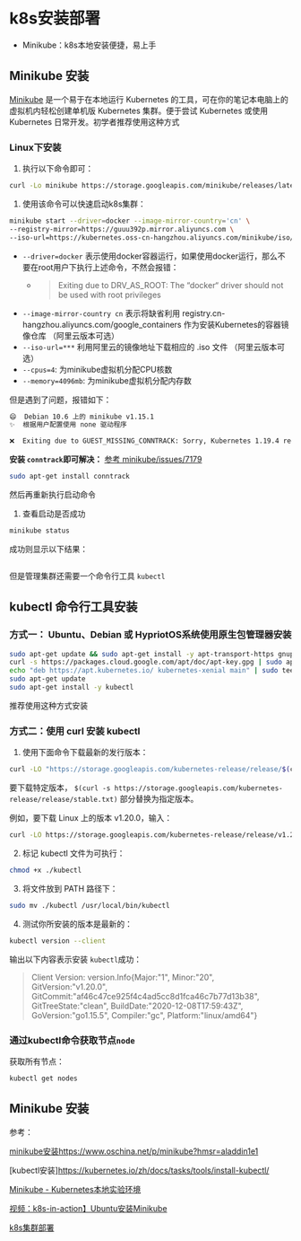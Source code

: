 # k8s安装部署
- Minikube：k8s本地安装便捷，易上手

## Minikube 安装
[Minikube](https://minikube.sigs.k8s.io/docs/) 是一个易于在本地运行 Kubernetes 的工具，可在你的笔记本电脑上的虚拟机内轻松创建单机版 Kubernetes 集群。便于尝试 Kubernetes 或使用 Kubernetes 日常开发。初学者推荐使用这种方式
### Linux下安装

1. 执行以下命令即可：

```sh
curl -Lo minikube https://storage.googleapis.com/minikube/releases/latest/minikube-linux-amd64 && chmod +x minikube && sudo mv minikube /usr/local/bin/
```

1. 使用该命令可以快速启动k8s集群：

```sh
minikube start --driver=docker --image-mirror-country='cn' \
--registry-mirror=https://guuu392p.mirror.aliyuncs.com \
--iso-url=https://kubernetes.oss-cn-hangzhou.aliyuncs.com/minikube/iso/minikube-v1.6.0.iso
```
- `--driver=docker` 表示使用docker容器运行，如果使用docker运行，那么不要在root用户下执行上述命令，不然会报错：
  - >  Exiting due to DRV_AS_ROOT: The “docker“ driver should not be used with root privileges
- `--image-mirror-country cn` 表示将缺省利用 registry.cn-hangzhou.aliyuncs.com/google_containers 作为安装Kubernetes的容器镜像仓库 （阿里云版本可选）
- `--iso-url=***` 利用阿里云的镜像地址下载相应的 .iso 文件 （阿里云版本可选）
- `--cpus=4`: 为minikube虚拟机分配CPU核数
- `--memory=4096mb`: 为minikube虚拟机分配内存数

但是遇到了问题，报错如下：
```sh
😄  Debian 10.6 上的 minikube v1.15.1
✨  根据用户配置使用 none 驱动程序

❌  Exiting due to GUEST_MISSING_CONNTRACK: Sorry, Kubernetes 1.19.4 requires conntrack to be installed in root's path
```

**安装 `conntrack`即可解决：**
 [参考 minikube/issues/7179](https://github.com/kubernetes/minikube/issues/7179)
```sh
sudo apt-get install conntrack
```

然后再重新执行启动命令

1. 查看启动是否成功

```sh
minikube status
```

成功则显示以下结果：
```sh

```



但是管理集群还需要一个命令行工具 `kubectl`

## kubectl 命令行工具安装

### 方式一： Ubuntu、Debian 或 HypriotOS系统使用原生包管理器安装

```sh
sudo apt-get update && sudo apt-get install -y apt-transport-https gnupg2 curl
curl -s https://packages.cloud.google.com/apt/doc/apt-key.gpg | sudo apt-key add -
echo "deb https://apt.kubernetes.io/ kubernetes-xenial main" | sudo tee -a /etc/apt/sources.list.d/kubernetes.list
sudo apt-get update
sudo apt-get install -y kubectl
```
推荐使用这种方式安装

### 方式二：使用 curl 安装 kubectl
1. 使用下面命令下载最新的发行版本：
```sh
curl -LO "https://storage.googleapis.com/kubernetes-release/release/$(curl -s https://storage.googleapis.com/kubernetes-release/release/stable.txt)/bin/linux/amd64/kubectl"
```
要下载特定版本， `$(curl -s https://storage.googleapis.com/kubernetes-release/release/stable.txt)` 部分替换为指定版本。

例如，要下载 Linux 上的版本 v1.20.0，输入：
```sh
curl -LO https://storage.googleapis.com/kubernetes-release/release/v1.20.0/bin/linux/amd64/kubectl
```

2. 标记 kubectl 文件为可执行：
```sh
chmod +x ./kubectl
```
3. 将文件放到 PATH 路径下：

```sh
sudo mv ./kubectl /usr/local/bin/kubectl
```
4. 测试你所安装的版本是最新的：

```sh
kubectl version --client
```

输出以下内容表示安装 `kubectl`成功：
> Client Version: version.Info{Major:"1", Minor:"20", GitVersion:"v1.20.0", GitCommit:"af46c47ce925f4c4ad5cc8d1fca46c7b77d13b38", GitTreeState:"clean", BuildDate:"2020-12-08T17:59:43Z", GoVersion:"go1.15.5", Compiler:"gc", Platform:"linux/amd64"}

### 通过kubectl命令获取节点`node`

获取所有节点：
```sh
kubectl get nodes
```


## Minikube 安装

参考： 

[minikube安装]()https://www.oschina.net/p/minikube?hmsr=aladdin1e1

[kubectl安装]https://kubernetes.io/zh/docs/tasks/tools/install-kubectl/

[Minikube - Kubernetes本地实验环境](https://developer.aliyun.com/article/221687)

[视频：k8s-in-action】Ubuntu安装Minikube](https://www.bilibili.com/video/BV1FA41147VW/?spm_id_from=333.788.videocard.0)

[k8s集群部署](https://blog.csdn.net/qq_25490573/article/details/104921123)